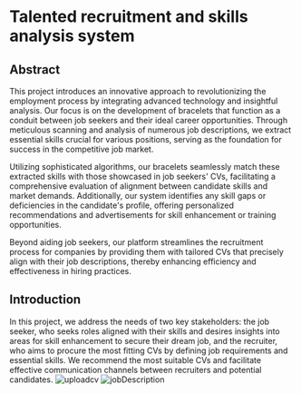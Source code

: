 # Talented recruitment and skills analysis system

## Abstract
This project introduces an innovative approach to revolutionizing the employment process by integrating advanced technology and insightful analysis. Our focus is on the development of bracelets that function as a conduit between job seekers and their ideal career opportunities. Through meticulous scanning and analysis of numerous job descriptions, we extract essential skills crucial for various positions, serving as the foundation for success in the competitive job market. 

Utilizing sophisticated algorithms, our bracelets seamlessly match these extracted skills with those showcased in job seekers' CVs, facilitating a comprehensive evaluation of alignment between candidate skills and market demands. Additionally, our system identifies any skill gaps or deficiencies in the candidate's profile, offering personalized recommendations and advertisements for skill enhancement or training opportunities. 

Beyond aiding job seekers, our platform streamlines the recruitment process for companies by providing them with tailored CVs that precisely align with their job descriptions, thereby enhancing efficiency and effectiveness in hiring practices.
 
##  Introduction
In this project, we address the needs of two key stakeholders: the job seeker, who seeks roles aligned with their skills and desires insights into areas for skill enhancement to secure their dream job, and the recruiter, who aims to procure the most fitting CVs by defining job requirements and essential skills. We recommend the most suitable CVs and facilitate effective communication channels between recruiters and potential candidates.
![uploadcv](https://github.com/Galal-pic/Talented-recruitment-and-skills-analysis-system/assets/70837846/00611e2d-a7f4-4ad0-ab5c-817d9afe082a)
![jobDescription](https://github.com/Galal-pic/Talented-recruitment-and-skills-analysis-system/assets/70837846/1ed9f3a7-41cf-4f2a-b557-d4528c180906)


